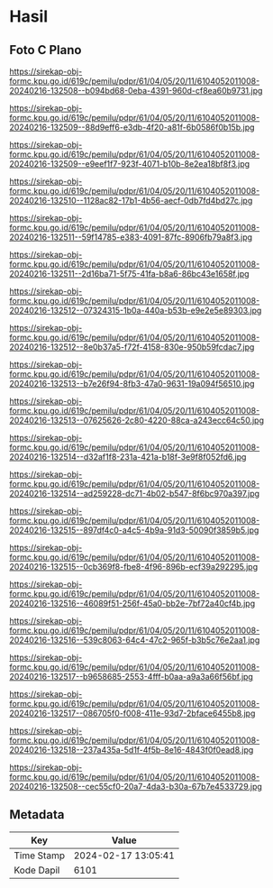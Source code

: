 # Hasil

## Foto C Plano

https://sirekap-obj-formc.kpu.go.id/619c/pemilu/pdpr/61/04/05/20/11/6104052011008-20240216-132508--b094bd68-0eba-4391-960d-cf8ea60b9731.jpg

https://sirekap-obj-formc.kpu.go.id/619c/pemilu/pdpr/61/04/05/20/11/6104052011008-20240216-132509--88d9eff6-e3db-4f20-a81f-6b0586f0b15b.jpg

https://sirekap-obj-formc.kpu.go.id/619c/pemilu/pdpr/61/04/05/20/11/6104052011008-20240216-132509--e9eef1f7-923f-4071-b10b-8e2ea18bf8f3.jpg

https://sirekap-obj-formc.kpu.go.id/619c/pemilu/pdpr/61/04/05/20/11/6104052011008-20240216-132510--1128ac82-17b1-4b56-aecf-0db7fd4bd27c.jpg

https://sirekap-obj-formc.kpu.go.id/619c/pemilu/pdpr/61/04/05/20/11/6104052011008-20240216-132511--59f14785-e383-4091-87fc-8906fb79a8f3.jpg

https://sirekap-obj-formc.kpu.go.id/619c/pemilu/pdpr/61/04/05/20/11/6104052011008-20240216-132511--2d16ba71-5f75-41fa-b8a6-86bc43e1658f.jpg

https://sirekap-obj-formc.kpu.go.id/619c/pemilu/pdpr/61/04/05/20/11/6104052011008-20240216-132512--07324315-1b0a-440a-b53b-e9e2e5e89303.jpg

https://sirekap-obj-formc.kpu.go.id/619c/pemilu/pdpr/61/04/05/20/11/6104052011008-20240216-132512--8e0b37a5-f72f-4158-830e-950b59fcdac7.jpg

https://sirekap-obj-formc.kpu.go.id/619c/pemilu/pdpr/61/04/05/20/11/6104052011008-20240216-132513--b7e26f94-8fb3-47a0-9631-19a094f56510.jpg

https://sirekap-obj-formc.kpu.go.id/619c/pemilu/pdpr/61/04/05/20/11/6104052011008-20240216-132513--07625626-2c80-4220-88ca-a243ecc64c50.jpg

https://sirekap-obj-formc.kpu.go.id/619c/pemilu/pdpr/61/04/05/20/11/6104052011008-20240216-132514--d32af1f8-231a-421a-b18f-3e9f8f052fd6.jpg

https://sirekap-obj-formc.kpu.go.id/619c/pemilu/pdpr/61/04/05/20/11/6104052011008-20240216-132514--ad259228-dc71-4b02-b547-8f6bc970a397.jpg

https://sirekap-obj-formc.kpu.go.id/619c/pemilu/pdpr/61/04/05/20/11/6104052011008-20240216-132515--897df4c0-a4c5-4b9a-91d3-50090f3859b5.jpg

https://sirekap-obj-formc.kpu.go.id/619c/pemilu/pdpr/61/04/05/20/11/6104052011008-20240216-132515--0cb369f8-fbe8-4f96-896b-ecf39a292295.jpg

https://sirekap-obj-formc.kpu.go.id/619c/pemilu/pdpr/61/04/05/20/11/6104052011008-20240216-132516--46089f51-256f-45a0-bb2e-7bf72a40cf4b.jpg

https://sirekap-obj-formc.kpu.go.id/619c/pemilu/pdpr/61/04/05/20/11/6104052011008-20240216-132516--539c8063-64c4-47c2-965f-b3b5c76e2aa1.jpg

https://sirekap-obj-formc.kpu.go.id/619c/pemilu/pdpr/61/04/05/20/11/6104052011008-20240216-132517--b9658685-2553-4fff-b0aa-a9a3a66f56bf.jpg

https://sirekap-obj-formc.kpu.go.id/619c/pemilu/pdpr/61/04/05/20/11/6104052011008-20240216-132517--086705f0-f008-411e-93d7-2bface6455b8.jpg

https://sirekap-obj-formc.kpu.go.id/619c/pemilu/pdpr/61/04/05/20/11/6104052011008-20240216-132518--237a435a-5d1f-4f5b-8e16-4843f0f0ead8.jpg

https://sirekap-obj-formc.kpu.go.id/619c/pemilu/pdpr/61/04/05/20/11/6104052011008-20240216-132508--cec55cf0-20a7-4da3-b30a-67b7e4533729.jpg


## Metadata

| Key        | Value               |
| ---------- | ------------------- |
| Time Stamp | 2024-02-17 13:05:41 |
| Kode Dapil | 6101                |




